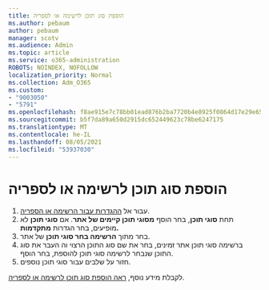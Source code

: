 ```yaml
---
title: הוספת סוג תוכן לרשימה או לספריה
ms.author: pebaum
author: pebaum
manager: scotv
ms.audience: Admin
ms.topic: article
ms.service: o365-administration
ROBOTS: NOINDEX, NOFOLLOW
localization_priority: Normal
ms.collection: Adm_O365
ms.custom:
- "9003050"
- "5791"
ms.openlocfilehash: f8ae915e7c78bb01ead876b2ba7720b4e8925f0864d17e29e65a3f664a79dda1
ms.sourcegitcommit: b5f7da89a650d2915dc652449623c78be6247175
ms.translationtype: MT
ms.contentlocale: he-IL
ms.lasthandoff: 08/05/2021
ms.locfileid: "53937030"
---
```

# <a name="add-a-content-type-to-a-list-or-library"></a>הוספת סוג תוכן לרשימה או לספריה

1. עבור אל  [ההגדרות עבור הרשימה או הספריה](https://support.microsoft.com/en-us/office/edit-list-settings-in-sharepoint-online-4d35793b-246e-42a3-990c-563a83795b7f).
2. תחת  **סוגי תוכן**, בחר הוסף  **מסוגי תוכן קיימים של אתר**. אם **סוגי תוכן** לא מופיעים, בחר הגדרות **מתקדמות.**
3. בחר מתוך  **הרשימה בחר סוגי תוכן**  של אתר.
4. ברשימה סוגי תוכן אתר זמינים, בחר את שם סוג התוכן הרצוי וה העבר את סוג התוכן שנבחר לרשימה סוגי תוכן להוספת, בחר הוסף.
5. חזור על שלבים עבור סוגי תוכן נוספים.

לקבלת מידע נוסף,  [ראה הוספת סוג תוכן לרשימה או לספריה](https://support.microsoft.com/en-us/office/add-a-content-type-to-a-list-or-library-917366ae-f7a2-47ad-87a5-9689a1884e60).